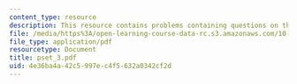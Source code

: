 ```yaml
---
content_type: resource
description: This resource contains problems containing questions on the course.
file: /media/https%3A/open-learning-course-data-rc.s3.amazonaws.com/10-450-process-dynamics-operations-and-control-spring-2006/4e36ba4a42c5997ec4f5632a0342cf2d_pset_3.pdf
file_type: application/pdf
resourcetype: Document
title: pset_3.pdf
uid: 4e36ba4a-42c5-997e-c4f5-632a0342cf2d
---
```

